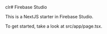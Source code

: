 clr# Firebase Studio

This is a NextJS starter in Firebase Studio.

To get started, take a look at src/app/page.tsx.
